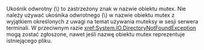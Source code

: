 Ukośnik odwrotny (\\) to zastrzeżony znak w nazwie obiektu mutex. Nie należy używać ukośnika odwrotnego (\\) w nazwie obiektu mutex z wyjątkiem określonych z uwagi na temat używania muteksy w sesji serwera terminali. W przeciwnym razie <xref:System.IO.DirectoryNotFoundException> mogą zostać zgłoszone, nawet jeśli nazwę obiektu mutex reprezentuje istniejącego pliku.
